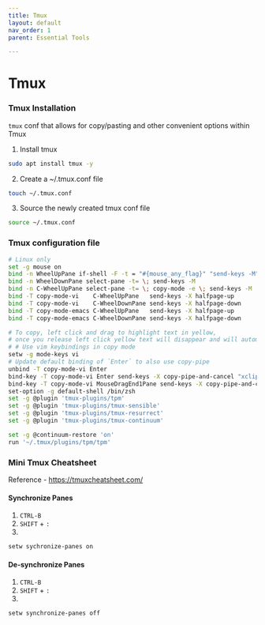 ```yaml
---
title: Tmux
layout: default
nav_order: 1
parent: Essential Tools

---
```


# Tmux
### Tmux Installation
`tmux` conf that allows for copy/pasting and other convenient options within Tmux 

1. Install tmux
```bash
sudo apt install tmux -y
```

2. Create a ~/.tmux.conf file
```bash
touch ~/.tmux.conf
```

3. Source the newly created tmux conf file
```bash
source ~/.tmux.conf
```

### Tmux configuration file
```bash
# Linux only
set -g mouse on
bind -n WheelUpPane if-shell -F -t = "#{mouse_any_flag}" "send-keys -M" "if -Ft= '#{pane_in_mode}' 'send-keys -M' 'select-pane -t=; copy-mode -e; send-keys -M'"
bind -n WheelDownPane select-pane -t= \; send-keys -M
bind -n C-WheelUpPane select-pane -t= \; copy-mode -e \; send-keys -M
bind -T copy-mode-vi    C-WheelUpPane   send-keys -X halfpage-up
bind -T copy-mode-vi    C-WheelDownPane send-keys -X halfpage-down
bind -T copy-mode-emacs C-WheelUpPane   send-keys -X halfpage-up
bind -T copy-mode-emacs C-WheelDownPane send-keys -X halfpage-down

# To copy, left click and drag to highlight text in yellow, 
# once you release left click yellow text will disappear and will automatically be available in clibboard
# # Use vim keybindings in copy mode
setw -g mode-keys vi
# Update default binding of `Enter` to also use copy-pipe
unbind -T copy-mode-vi Enter
bind-key -T copy-mode-vi Enter send-keys -X copy-pipe-and-cancel "xclip -selection c"
bind-key -T copy-mode-vi MouseDragEnd1Pane send-keys -X copy-pipe-and-cancel "xclip -in -selection clipboard"
set-option -g default-shell /bin/zsh
set -g @plugin 'tmux-plugins/tpm'
set -g @plugin 'tmux-plugins/tmux-sensible'
set -g @plugin 'tmux-plugins/tmux-resurrect'
set -g @plugin 'tmux-plugins/tmux-continuum'

set -g @continuum-restore 'on'
run '~/.tmux/plugins/tpm/tpm'
```
### Mini Tmux Cheatsheet 
Reference - https://tmuxcheatsheet.com/

#### Synchronize Panes
1. `CTRL-B` 
2. `SHIFT` + `:`
3.  
```bash
setw sychronize-panes on
```

#### De-synchronize Panes
1. `CTRL-B`
2. `SHIFT` + `:`
3. 
```bash
setw synchronize-panes off
```




